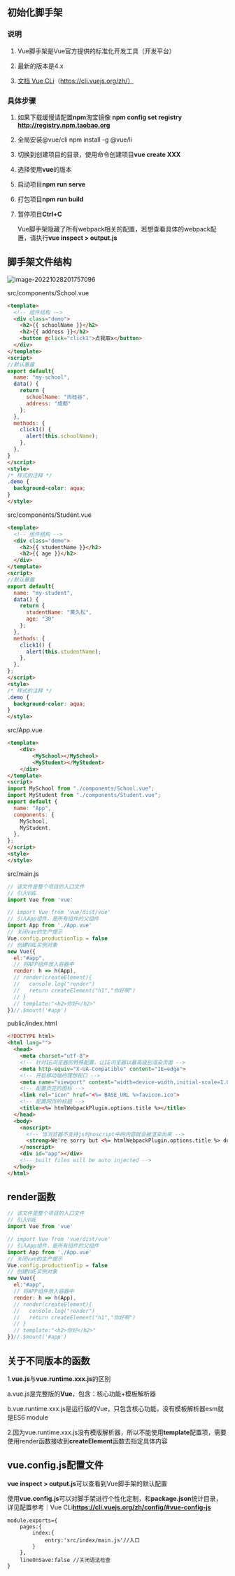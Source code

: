 ## 初始化脚手架

### 说明

1. Vue脚手架是Vue官方提供的标准化开发工具（开发平台）

2. 最新的版本是4.x
3. [文档 Vue CLi](https://cli.vuejs.org/zh/)（https://cli.vuejs.org/zh/）

### 具体步骤

1. 如果下载缓慢请配置**npm**淘宝镜像 **npm config set registry http://registry.npm.taobao.org**

2. 全局安装@vue/cli npm install -g @vue/li

3. 切换到创建项目的目录，使用命令创建项目**vue create XXX**

4. 选择使用**vue**的版本

5. 启动项目**npm run serve**

6. 打包项目**npm run build**

7. 暂停项目**Ctrl+C**

   Vue脚手架隐藏了所有webpack相关的配置，若想查看具体的webpack配置，请执行**vue inspect > output.js**

## 脚手架文件结构

![image-20221028201757096](./15.Vue%E6%A0%B8%E5%BF%83%20%E5%88%9D%E5%A7%8B%E5%8C%96%E8%84%9A%E6%89%8B%E6%9E%B6.assets/image-20221028201757096.png)

src/components/School.vue

```html
<template>
  <!-- 组件结构 -->
  <div class="demo">
    <h2>{{ schoolName }}</h2>
    <h2>{{ address }}</h2>
    <button @click="click1">点我取x</button>
  </div>
</template>
<script>
//默认暴露
export default{
  name: "my-school",
  data() {
    return {
      schoolName: "尚硅谷",
      address: "成都"
    };
  },
  methods: {
    click1() {
      alert(this.schoolName);
    },
  },
}
</script>
<style>
/* 样式的注释 */
.demo {
  background-color: aqua;
}
</style>
```

src/components/Student.vue

```html
<template>
  <!-- 组件结构 -->
  <div class="demo">
    <h2>{{ studentName }}</h2>
    <h2>{{ age }}</h2>
  </div>
</template>
<script>
//默认暴露
export default{
  name: "my-student",
  data() {
    return {
      studentName: "黄久松",
      age: "30"
    };
  },
  methods: {
    click1() {
      alert(this.studentName);
    },
  },
};
</script>
<style>
/* 样式的注释 */
.demo {
  background-color: aqua;
}
</style>
```

src/App.vue

```html
<template>
    <div>
        <MySchool></MySchool>
        <MyStudent></MyStudent>
    </div>
</template>
<script>
import MySchool from "./components/School.vue";
import MyStudent from "./components/Student.vue";
export default {
  name: "App",
  components: {
    MySchool,
    MyStudent,
  },
};
</script>
<style>
</style>
```

src/main.js

```javascript
// 该文件是整个项目的入口文件
// 引入VUE
import Vue from 'vue'

// import Vue from 'vue/dist/vue'
// 引入App组件，是所有组件的父组件
import App from './App.vue'
// 关闭vue的生产提示
Vue.config.productionTip = false
// 创建VUE实例对象
new Vue({
  el:"#app",
  // 将APP组件放入容器中
  render: h => h(App),
  // render(createElement){
  //   console.log("render")
  //   return createElement("h1","你好啊")
  // }
  // template:"<h2>你好</h2>"
})//.$mount('#app')

```

public/index.html

```html
<!DOCTYPE html>
<html lang="">
  <head>
    <meta charset="utf-8">
    <!-- 针对IE浏览器的特殊配置，让IE浏览器以最高级别渲染页面 -->
    <meta http-equiv="X-UA-Compatible" content="IE=edge">
    <!-- 开启移动端的理想视口 -->
    <meta name="viewport" content="width=device-width,initial-scale=1.0">
    <!-- 配置页签的图标 -->
    <link rel="icon" href="<%= BASE_URL %>favicon.ico">
    <!-- 配置网页的标题 -->
    <title><%= htmlWebpackPlugin.options.title %></title>
  </head>
  <body>
    <noscript>
      <!-- 当浏览器不支持js时noscript中的内容就会被渲染出来 -->
      <strong>We're sorry but <%= htmlWebpackPlugin.options.title %> doesn't work properly without JavaScript enabled. Please enable it to continue.</strong>
    </noscript>
    <div id="app"></div>
    <!-- built files will be auto injected -->
  </body>
</html>

```

## render函数

```javascript
// 该文件是整个项目的入口文件
// 引入VUE
import Vue from 'vue'

// import Vue from 'vue/dist/vue'
// 引入App组件，是所有组件的父组件
import App from './App.vue'
// 关闭vue的生产提示
Vue.config.productionTip = false
// 创建VUE实例对象
new Vue({
  el:"#app",
  // 将APP组件放入容器中
  render: h => h(App),
  // render(createElement){
  //   console.log("render")
  //   return createElement("h1","你好啊")
  // }
  // template:"<h2>你好</h2>"
})//.$mount('#app')

```

## 关于不同版本的函数

1.**vue.js**与**vue.runtime.xxx.js**的区别

​	a.vue.js是完整版的**Vue**，包含：核心功能+模板解析器

​	b.vue.runtime.xxx.js是运行版的Vue，只包含核心功能，没有模板解析器esm就是ES6 module

2.因为vue.runtime.xxx.js没有模版解析器，所以不能使用**template**配置项，需要使用render函数接收到**createElement**函数去指定具体内容

## vue.config.js配置文件

**vue inspect > output.js**可以查看到Vue脚手架的默认配置

使用**vue.config.js**可以对脚手架进行个性化定制，和**package.json**统计目录，详见配置参考｜Vue CLi**https://cli.vuejs.org/zh/config/#vue-config-js**

```
module.exports={
	pages:{
		index:{
			entry:'src/index/main.js'//入口
		}
	},
	lineOnSave:false //关闭语法检查
}
```

